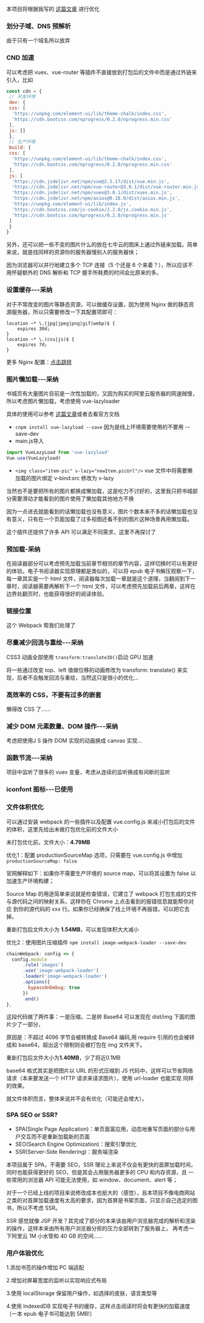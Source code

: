 本项目将根据我写的 <a href="https://www.kancloud.cn/chenmk/web-knowledges/1078353">这篇文章</a> 进行优化
### 划分子域、DNS 预解析
由于只有一个域名所以放弃
### CND 加速
可以考虑把 vuex、vue-router 等插件不直接放到打包后的文件中而是通过外链来引入，比如

``` javaScript
const cdn = {
 // 开发环境
 dev: {
 css: [
  'https://unpkg.com/element-ui/lib/theme-chalk/index.css',
  'https://cdn.bootcss.com/nprogress/0.2.0/nprogress.min.css'
 ],
 js: []
 },
 // 生产环境
 build: {
 css: [
  'https://unpkg.com/element-ui/lib/theme-chalk/index.css',
  'https://cdn.bootcss.com/nprogress/0.2.0/nprogress.min.css'
 ],
 js: [
  'https://cdn.jsdelivr.net/npm/vue@2.5.17/dist/vue.min.js',
  'https://cdn.jsdelivr.net/npm/vue-router@3.0.1/dist/vue-router.min.js',
  'https://cdn.jsdelivr.net/npm/vuex@3.0.1/dist/vuex.min.js',
  'https://cdn.jsdelivr.net/npm/axios@0.18.0/dist/axios.min.js',
  'https://unpkg.com/element-ui/lib/index.js',
  'https://cdn.bootcss.com/js-cookie/2.2.0/js.cookie.min.js',
  'https://cdn.bootcss.com/nprogress/0.2.0/nprogress.min.js'
 ]
 }
}
```
另外，还可以把一些不变的图片什么的放在七牛云的图床上通过外链来加载。简单来说，就是找同样的资源你的服务器慢别人的服务器快；

因为浏览器可以并行地建立多个 TCP 连接（5 个还是 6 个来着？），所以应该不用怀疑额外的 DNS 解析和 TCP 握手所耗费的时间会比原来的多。
### 设置缓存---采纳
对于不常改变的图片等静态资源，可以做缓存设置，因为使用 Nginx 做的静态资源服务器，所以只需要修改一下其配置项即可：

```shell
location ~* \.(jpg|jpeg|png|gif|webp)$ {
    expires 30d;
}
location ~* \.(css|js)$ {
    expires 7d;
}
```

更多 Nginx 配置：<a href="https://www.kancloud.cn/chenmk/web-knowledges/1084961#_84">点击跳转</a>
### 图片懒加载---采纳
书城页有大量图片目前是一次性加载的，又因为购买的阿里云服务器的网速贼慢，所以考虑图片懒加载，考虑使用 vue-lazyloader

具体的使用可以参考 <a href="https://segmentfault.com/a/1190000014928116">这篇文章</a>或者去看官方文档

- `cnpm install vue-lazyload --save` 因为是线上环境需要使用的不要用 --save-dev
- main.js导入
```js
import VueLazyLoad from 'vue-lazyload'
Vue.use(VueLazyload)
```
- `<img class="item-pic" v-lazy="newItem.picUrl"/>` vue 文件中将需要懒加载的图片绑定 v-bind:src 修改为 v-lazy 

当然也不是要把所有的图片都换成懒加载，这是吃力不讨好的，这里我只把书城部分需要滑动才能看到的图片使用了懒加载其他地方不换

因为一点进去就能看到的话懒加载也没有意义，图片个数本来不多的话懒加载也没有意义，只有在一个页面加载了过多视图还看不到的图片这种场景再用懒加载。

这个插件还提供了许多 API 可以满足不同需求，这里不再探讨了

### 预加载-采纳
在阅读器部分可以考虑预先加载当前章节相邻的章节内容，这样切换时可以有更好的体验。电子书阅读器实现原理都是类似的，可以将 epub 电子书解压观察一下，每一章其实是一个 html 文件，阅读器每次加载一章就是这个道理，当翻阅到下一章时，阅读器需要再解析下一个 html 文件，可以考虑预先加载前后两章，这样在边界处翻页时，也能获得很好的阅读体验。
### 链接位置
这个 Webpack 帮我们处理了
### 尽量减少回流与重绘---采纳 
CSS3 动画全部使用 `transform:translate3D()`启动 GPU 加速

将一些通过改变 top、left 值做位移的动画修改为 transform: translate() 来实现，后者不会触发回流与重绘，当然这只是很小的优化...

### 高效率的 CSS，不要有过多的嵌套
懒得改 CSS 了......
### 减少 DOM 元素数量、DOM 操作---采纳
考虑把使用J S 操作 DOM 实现的动画换成 canvas 实现...
### 函数节流---采纳
项目中监听了很多的 vuex 变量，考虑从连续的监听换成有间断的监听
### iconfont 图标---已使用

### 文件体积优化
可以通过安装 webpack 的一些插件以及配置 vue.config.js 来减小打包后的文件的体积，这里先给出未做打包优化前的文件大小

未打包优化前，文件大小：**4.79MB**

优化1：配置 productionSourceMap 选项，只需要在 vue.config.js 中增加` productionSourceMap: false`

官网解释如下：如果你不需要生产环境的 source map，可以将其设置为 false 以加速生产环境构建；

Source Map 的用途简单来说就是检查错误，它建立了 webpack 打包生成的文件与源代码之间的映射关系，这样你在 Chrome 上点击看到的报错信息就能帮你对应
到你的源代码的 xxx 行。如果你已经确保了线上环境不再报错，可以把它去掉。

重新打包后文件大小为 **1.54MB**，可以发现体积大大减小

优化2：使用图片压缩插件
`npm install image-webpack-loader --save-dev`

``` javaScript
chainWebpack: config => {
  config.module
      .rule('images')
      .use('image-webpack-loader')
      .loader('image-webpack-loader')
      .options({
        bypassOnDebug: true
      })
      .end()
},
```
这段代码做了两件事：一是压缩，二是转 Base64 可以发现在 dist/img 下面的图片少了一部分，

原因是：不超过 4096 字节会被转换成 Base64 编码,用 require 引用的也会被转成和 base64，超出这个限制则会被打包在 img 文件夹下。

重新打包后文件大小为**1.40MB**，少了将近0.1MB

base64 格式其实是把图片以 URL 的形式压缩到 JS 代码中，这样可以节省网络请求（本来要发送一个 HTTP 请求来请求图片），使用 url-loader 也能实现
同样的效果。

就文件体积而言，整体来说并不会有优化（可能还会增大）。

### SPA SEO or SSR?
- SPA(Single Page Application)：单页面富应用，动态地重写页面的部分与用户交互而不是重新加载新的页面
- SEO(Search Engine Optimization)：搜索引擎优化
- SSR(Server-Side Rendering)：服务端渲染

本项目属于 SPA，不需要 SEO，SSR 理论上来说不仅会有更快的首屏加载时间，同时也能获得更好的 SEO，但是其会占用服务器更多的 CPU 和内存资源，且
一些常用的浏览器 API 可能无法使用，如 window、document、alert 等；

对于一个已经上线的项目来说修改成本也挺大的（感觉），且本项目不像电商网站之类的对首屏加载速度有太高的要求，因为首屏是书架页面，只显示自己选定的图书，所以不考虑 SSR。

SSR 感觉就像 JSP 开发？其完成了部分的本来该由用户浏览器完成的解析和渲染的操作，这样本来由所有用户浏览器分担的压力全部转到了服务器上，
再考虑一下阿里云 1M 小水管和 40 GB 的空间......

### 用户体验优化
1.添加书签的操作增加 PC 端适配

2.增加对屏幕宽度的监听以实现响应式布局

3.使用 localStorage 保留用户操作，如选择的皮肤，语言类型等

4.使用 IndexedDB 实现电子书的缓存，这样点击阅读时将会有更快的加载速度（一本 epub 电子书可能达到 5MB!）
